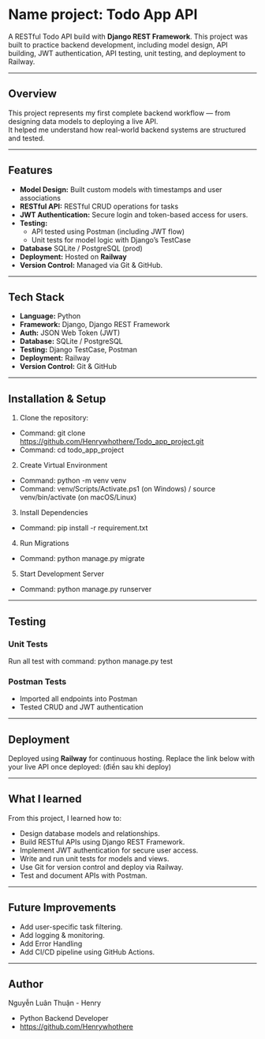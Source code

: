 # Name project: Todo App API

A RESTful Todo API build with **Django REST Framework**. 
This project was built to practice backend development, including model design, API building, JWT authentication, API testing, unit testing, and deployment to Railway. 


--- 

## Overview
This project represents my first complete backend workflow — from designing data models to deploying a live API.  
It helped me understand how real-world backend systems are structured and tested.


---

## Features
- **Model Design:** Built custom models with timestamps and user associations 
- **RESTful API:** RESTful CRUD operations for tasks
- **JWT Authentication:** Secure login and token-based access for users.
- **Testing:**
    - API tested using Postman (including JWT flow)
    - Unit tests for model logic with Django’s TestCase
- **Database** SQLite / PostgreSQL (prod)
- **Deployment:** Hosted on **Railway**
- **Version Control:** Managed via Git & GitHub.


---

## Tech Stack
- **Language:** Python
- **Framework:** Django, Django REST Framework
- **Auth:** JSON Web Token (JWT)
- **Database:** SQLite / PostgreSQL
- **Testing:** Django TestCase, Postman
- **Deployment:** Railway
- **Version Control:** Git & GitHub

--- 

## Installation & Setup

1. Clone the repository: 
- Command: git clone https://github.com/Henrywhothere/Todo_app_project.git
- Command: cd todo_app_project
2. Create Virtual Environment
- Command: python -m venv venv
- Command: venv/Scripts/Activate.ps1 (on Windows) / source venv/bin/activate (on macOS/Linux)
3. Install Dependencies
- Command: pip install -r requirement.txt
4. Run Migrations
- Command: python manage.py migrate
5. Start Development Server
- Command: python manage.py runserver 


---

## Testing
### Unit Tests
Run all test with command: python manage.py test
### Postman Tests 
- Imported all endpoints into Postman
- Tested CRUD and JWT authentication

---

## Deployment
Deployed using **Railway** for continuous hosting.
Replace the link below with your live API once deployed: (điền sau khi deploy)


---

## What I learned 
From this project, I learned how to:
- Design database models and relationships.
- Build RESTful APIs using Django REST Framework.
- Implement JWT authentication for secure user access.
- Write and run unit tests for models and views.
- Use Git for version control and deploy via Railway.
- Test and document APIs with Postman.


---

## Future Improvements
- Add user-specific task filtering.
- Add logging & monitoring.
- Add Error Handling 
- Add CI/CD pipeline using GitHub Actions.


--- 
## Author
Nguyễn Luân Thuận - Henry
- Python Backend Developer
- https://github.com/Henrywhothere


